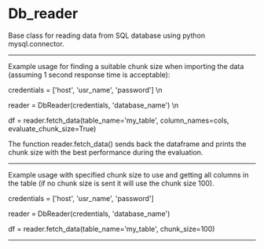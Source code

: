 # Db_reader
Base class for reading data from SQL database using python mysql.connector.

---------------------------------------------------------------------------------------------------------------------------
Example usage for finding a suitable chunk size when importing the data (assuming 1 second response time is acceptable): 

credentials = ['host', 'usr_name', 'password'] \n

reader = DbReader(credentials, 'database_name') \n

df = reader.fetch_data(table_name='my_table', column_names=cols, evaluate_chunk_size=True)

The function reader.fetch_data() sends back the dataframe and prints the chunk size with the best performance
during the evaluation.

---------------------------------------------------------------------------------------------------------------------------

Example usage with specified chunk size to use and getting all columns in the table 
(if no chunk size is sent it will use the chunk size 100).

credentials = ['host', 'usr_name', 'password']

reader = DbReader(credentials, 'database_name')

df = reader.fetch_data(table_name='my_table', chunk_size=100)

---------------------------------------------------------------------------------------------------------------------------

